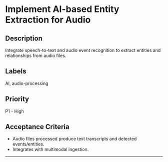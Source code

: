 # Implement AI-based Entity Extraction for Audio

## Description

Integrate speech-to-text and audio event recognition to extract entities and relationships from audio files.

## Labels

AI, audio-processing

## Priority

P1 - High

## Acceptance Criteria

- Audio files processed produce text transcripts and detected events/entities.
- Integrates with multimodal ingestion.

---
